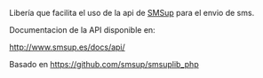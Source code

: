 Libería que facilita el uso de la api de [SMSup](https://www.smsup.es/) para el envio de sms.

Documentacion de la API disponible en:

http://www.smsup.es/docs/api/

Basado en https://github.com/smsup/smsuplib_php